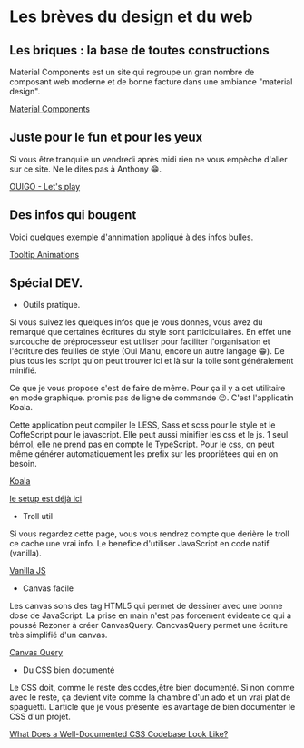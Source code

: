 # Les brèves du design et du web 
 
 
## Les briques : la base de toutes constructions

Material Components est un site qui regroupe un gran nombre de composant web moderne et de bonne facture dans une ambiance "material design".

[Material Components](https://material.io/components/)


## Juste pour le fun et pour les yeux

Si vous être tranquile un vendredi après midi rien ne vous empèche d'aller sur ce site. Ne le dites pas à Anthony 😁.

[OUIGO - Let's play](http://letsplay.ouigo.com/)


## Des infos qui bougent

Voici quelques exemple d'annimation appliqué à des infos bulles.

[Tooltip Animations](https://tympanus.net/Development/TooltipAnimations/)


## Spécial DEV. 
 
- Outils pratique.

Si vous suivez les quelques infos que je vous donnes, vous avez du remarqué que certaines écritures du style sont particiculiaires. En effet une surcouche de préprocesseur est utiliser pour faciliter l'organisation et l'écriture des feuilles de style (Oui Manu, encore un autre langage 😁).
De plus tous les script qu'on peut trouver ici et là sur la toile sont généralement minifié.

Ce que je vous propose c'est de faire de même. Pour ça il y a cet utilitaire en mode graphique. promis pas de ligne de commande 😉. C'est l'applicatin Koala.

Cette application peut compiler le LESS, Sass et scss pour le style et le CoffeScript pour le javascript. Elle peut aussi minifier les css et le js. 1 seul bémol, elle ne prend pas en compte le TypeScript. Pour le css, on peut même générer automatiquement les prefix sur les propriétées qui en on besoin.

[Koala](https://github.com/oklai/koala)

[le setup est déjà ici](\\fabiensa-10\Partage\KoalaSetup.exe)


- Troll util

Si vous regardez cette page, vous vous rendrez compte que derière le troll ce cache une vrai info. Le benefice d'utiliser JavaScript en code natif (vanilla).

[Vanilla JS](http://vanilla-js.com/)


- Canvas facile

Les canvas sons des tag HTML5 qui permet de dessiner avec une bonne dose de JavaScript. La prise en main n'est pas forcement évidente ce qui a poussé Rezoner à créer CanvasQuery. CancvasQuery permet une écriture très simplifié d'un canvas.

[Canvas Query](http://canvasquery.com/)


- Du CSS bien documenté

Le CSS doit, comme le reste des codes,être bien documenté. Si non comme avec le reste, ça devient vite comme la chambre d'un ado et un vrai plat de spaguetti. L'article que je vous présente les avantage de bien documenter le CSS d'un projet.

[What Does a Well-Documented CSS Codebase Look Like?](https://css-tricks.com/well-documented-css-codebase-look-like/)
